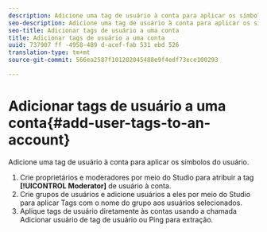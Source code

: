 ```yaml
---
description: Adicione uma tag de usuário à conta para aplicar os símbolos do usuário.
seo-description: Adicione uma tag de usuário à conta para aplicar os símbolos do usuário.
seo-title: Adicionar tags de usuário a uma conta
title: Adicionar tags de usuário a uma conta
uuid: 737907 ff -4958-489 d-acef-fab 531 ebd 526
translation-type: tm+mt
source-git-commit: 566ea2587f101202045488e9f4edf73ece100293

---
```



# Adicionar tags de usuário a uma conta{#add-user-tags-to-an-account}

Adicione uma tag de usuário à conta para aplicar os símbolos do usuário.

1. Crie proprietários e moderadores por meio do Studio para atribuir a tag **[!UICONTROL Moderator]** de usuário à conta.
1. Crie grupos de usuários e adicione usuários a eles por meio do Studio para aplicar Tags com o nome do grupo aos usuários selecionados.
1. Aplique tags de usuário diretamente às contas usando a chamada Adicionar usuário de tag de usuário ou Ping para extração.
